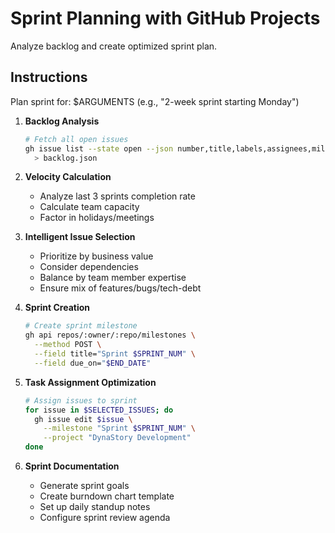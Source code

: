 # Sprint Planning with GitHub Projects

Analyze backlog and create optimized sprint plan.

## Instructions

Plan sprint for: $ARGUMENTS (e.g., "2-week sprint starting Monday")

1. **Backlog Analysis**
   ```bash
   # Fetch all open issues
   gh issue list --state open --json number,title,labels,assignees,milestone \
     > backlog.json
   ```

2. **Velocity Calculation**
   - Analyze last 3 sprints completion rate
   - Calculate team capacity
   - Factor in holidays/meetings

3. **Intelligent Issue Selection**
   - Prioritize by business value
   - Consider dependencies
   - Balance by team member expertise
   - Ensure mix of features/bugs/tech-debt

4. **Sprint Creation**
   ```bash
   # Create sprint milestone
   gh api repos/:owner/:repo/milestones \
     --method POST \
     --field title="Sprint $SPRINT_NUM" \
     --field due_on="$END_DATE"
   ```

5. **Task Assignment Optimization**
   ```bash
   # Assign issues to sprint
   for issue in $SELECTED_ISSUES; do
     gh issue edit $issue \
       --milestone "Sprint $SPRINT_NUM" \
       --project "DynaStory Development"
   done
   ```

6. **Sprint Documentation**
   - Generate sprint goals
   - Create burndown chart template
   - Set up daily standup notes
   - Configure sprint review agenda